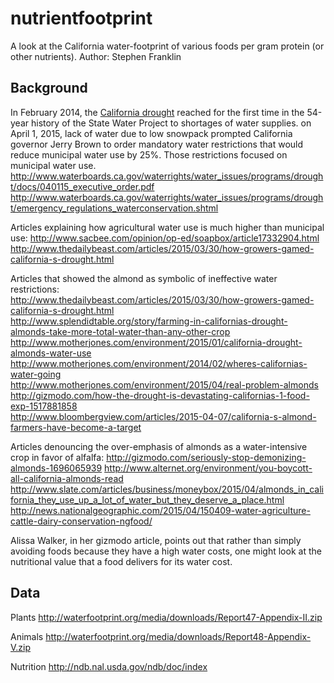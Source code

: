 # nutrientfootprint
A look at the California water-footprint of various foods per gram protein (or other nutrients).
Author: Stephen Franklin

## Background
In February 2014, the [California drought](http://en.wikipedia.org/wiki/Climate_change_in_California#Drought) reached for the first time in the 54-year history of the State Water Project to shortages of water supplies. 
on April 1, 2015, lack of water due to low snowpack prompted California governor Jerry Brown to order mandatory water restrictions that would reduce municipal water use by 25%.
Those restrictions focused on municipal water use. 
http://www.waterboards.ca.gov/waterrights/water_issues/programs/drought/docs/040115_executive_order.pdf
http://www.waterboards.ca.gov/waterrights/water_issues/programs/drought/emergency_regulations_waterconservation.shtml

Articles explaining how agricultural water use is much higher than municipal use:
http://www.sacbee.com/opinion/op-ed/soapbox/article17332904.html
http://www.thedailybeast.com/articles/2015/03/30/how-growers-gamed-california-s-drought.html

Articles that showed the almond as symbolic of ineffective water restrictions:  
http://www.thedailybeast.com/articles/2015/03/30/how-growers-gamed-california-s-drought.html  
http://www.splendidtable.org/story/farming-in-californias-drought-almonds-take-more-total-water-than-any-other-crop  
http://www.motherjones.com/environment/2015/01/california-drought-almonds-water-use  
http://www.motherjones.com/environment/2014/02/wheres-californias-water-going  
http://www.motherjones.com/environment/2015/04/real-problem-almonds  
http://gizmodo.com/how-the-drought-is-devastating-californias-1-food-exp-1517881858  
http://www.bloombergview.com/articles/2015-04-07/california-s-almond-farmers-have-become-a-target

Articles denouncing the over-emphasis of almonds as a water-intensive crop in favor of alfalfa:
http://gizmodo.com/seriously-stop-demonizing-almonds-1696065939
http://www.alternet.org/environment/you-boycott-all-california-almonds-read
http://www.slate.com/articles/business/moneybox/2015/04/almonds_in_california_they_use_up_a_lot_of_water_but_they_deserve_a_place.html
http://news.nationalgeographic.com/2015/04/150409-water-agriculture-cattle-dairy-conservation-ngfood/

Alissa Walker, in her gizmodo article, points out that rather than simply avoiding foods because they have a high water costs, one might look at the nutritional value that a food delivers for its water cost.

## Data

Plants
http://waterfootprint.org/media/downloads/Report47-Appendix-II.zip

Animals
http://waterfootprint.org/media/downloads/Report48-Appendix-V.zip

Nutrition
http://ndb.nal.usda.gov/ndb/doc/index
